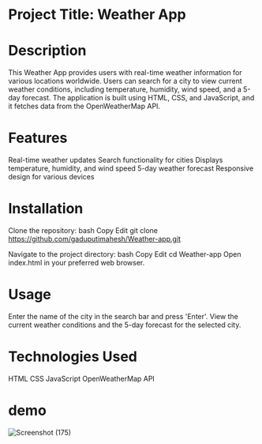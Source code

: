 # Project Title: Weather App

# Description

This Weather App provides users with real-time weather information for various locations worldwide. Users can search for a city to view current weather conditions, including temperature, humidity, wind speed, and a 5-day forecast. The application is built using HTML, CSS, and JavaScript, and it fetches data from the OpenWeatherMap API.

# Features

Real-time weather updates
Search functionality for cities
Displays temperature, humidity, and wind speed
5-day weather forecast
Responsive design for various devices
# Installation
Clone the repository:
bash
Copy
Edit
git clone https://github.com/gaduputimahesh/Weather-app.git

Navigate to the project directory:
bash
Copy
Edit
cd Weather-app
Open index.html in your preferred web browser.
# Usage

Enter the name of the city in the search bar and press 'Enter'.
View the current weather conditions and the 5-day forecast for the selected city.

# Technologies Used
HTML
CSS
JavaScript
OpenWeatherMap API
# demo

![Screenshot (175)](https://github.com/user-attachments/assets/a2c95b19-d03f-4ec1-9649-48b39fa59357)



















